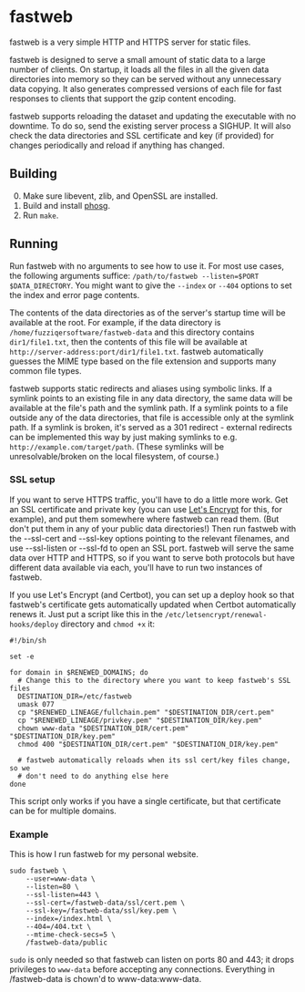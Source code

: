 # fastweb

fastweb is a very simple HTTP and HTTPS server for static files.

fastweb is designed to serve a small amount of static data to a large number of clients. On startup, it loads all the files in all the given data directories into memory so they can be served without any unnecessary data copying. It also generates compressed versions of each file for fast responses to clients that support the gzip content encoding.

fastweb supports reloading the dataset and updating the executable with no downtime. To do so, send the existing server process a SIGHUP. It will also check the data directories and SSL certificate and key (if provided) for changes periodically and reload if anything has changed.

## Building

0. Make sure libevent, zlib, and OpenSSL are installed.
1. Build and install [phosg](https://github.com/fuzziqersoftware/phosg).
2. Run `make`.

## Running

Run fastweb with no arguments to see how to use it. For most use cases, the following arguments suffice: `/path/to/fastweb --listen=$PORT $DATA_DIRECTORY`. You might want to give the `--index` or `--404` options to set the index and error page contents.

The contents of the data directories as of the server's startup time will be available at the root. For example, if the data directory is `/home/fuzziqersoftware/fastweb-data` and this directory contains `dir1/file1.txt`, then the contents of this file will be available at `http://server-address:port/dir1/file1.txt`. fastweb automatically guesses the MIME type based on the file extension and supports many common file types.

fastweb supports static redirects and aliases using symbolic links. If a symlink points to an existing file in any data directory, the same data will be available at the file's path and the symlink path. If a symlink points to a file outside any of the data directories, that file is accessible only at the symlink path. If a symlink is broken, it's served as a 301 redirect - external redirects can be implemented this way by just making symlinks to e.g. `http://example.com/target/path`. (These symlinks will be unresolvable/broken on the local filesystem, of course.)

### SSL setup

If you want to serve HTTPS traffic, you'll have to do a little more work. Get an SSL certificate and private key (you can use [Let's Encrypt](https://letsencrypt.org/) for this, for example), and put them somewhere where fastweb can read them. (But don't put them in any of your public data directories!) Then run fastweb with the --ssl-cert and --ssl-key options pointing to the relevant filenames, and use --ssl-listen or --ssl-fd to open an SSL port. fastweb will serve the same data over HTTP and HTTPS, so if you want to serve both protocols but have different data available via each, you'll have to run two instances of fastweb.

If you use Let's Encrypt (and Certbot), you can set up a deploy hook so that fastweb's certificate gets automatically updated when Certbot automatically renews it. Just put a script like this in the `/etc/letsencrypt/renewal-hooks/deploy` directory and `chmod +x` it:

    #!/bin/sh

    set -e

    for domain in $RENEWED_DOMAINS; do
      # Change this to the directory where you want to keep fastweb's SSL files
      DESTINATION_DIR=/etc/fastweb
      umask 077
      cp "$RENEWED_LINEAGE/fullchain.pem" "$DESTINATION_DIR/cert.pem"
      cp "$RENEWED_LINEAGE/privkey.pem" "$DESTINATION_DIR/key.pem"
      chown www-data "$DESTINATION_DIR/cert.pem" "$DESTINATION_DIR/key.pem"
      chmod 400 "$DESTINATION_DIR/cert.pem" "$DESTINATION_DIR/key.pem"

      # fastweb automatically reloads when its ssl cert/key files change, so we
      # don't need to do anything else here
    done

This script only works if you have a single certificate, but that certificate can be for multiple domains.

### Example

This is how I run fastweb for my personal website.

    sudo fastweb \
        --user=www-data \
        --listen=80 \
        --ssl-listen=443 \
        --ssl-cert=/fastweb-data/ssl/cert.pem \
        --ssl-key=/fastweb-data/ssl/key.pem \
        --index=/index.html \
        --404=/404.txt \
        --mtime-check-secs=5 \
        /fastweb-data/public

`sudo` is only needed so that fastweb can listen on ports 80 and 443; it drops privileges to `www-data` before accepting any connections. Everything in /fastweb-data is chown'd to www-data:www-data.